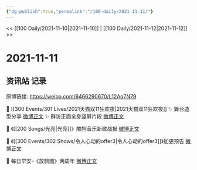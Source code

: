 ```yaml
---
{"dg-publish":true,"permalink":"/100-daily/2021-11-11/"}
---
```



<< [[100 Daily/2021-11-10\|2021-11-10]] | [[100 Daily/2021-11-12\|2021-11-12]] >>

# 2021-11-11

## 资讯站 记录

原博链接: https://weibo.com/6466290670/L12Aq7N79

💫 [[300 Events/301 Lives/2021天猫双11狂欢夜\|2021天猫双11狂欢夜]]
✨ 舞台造型分享 [微博正文](https://m.weibo.cn/6466290670/4702365561917057)
✨ 群访正面全身竖屏片段 [微博正文](https://m.weibo.cn/6466290670/4702467490582754)

💫 《[[200 Songs/光亮\|光亮]]》酷狗音乐新歌战报 [微博正文](https://m.weibo.cn/6466290670/4702448523940324)

💫 《[[300 Events/302 Shows/令人心动的offer3\|令人心动的offer3]]》加更预告 [微博正文](https://m.weibo.cn/6466290670/4702310318214184)

💫 每日早安-《放鹤图》两周年 [微博正文](https://m.weibo.cn/6466290670/4702258191141143)
